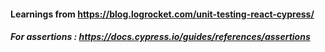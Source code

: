 #### Learnings from https://blog.logrocket.com/unit-testing-react-cypress/

##### For assertions : https://docs.cypress.io/guides/references/assertions
